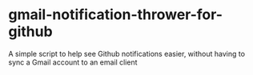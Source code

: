 # gmail-notification-thrower-for-github
 A simple script to help see Github notifications easier, without having to sync a Gmail account to an email client
